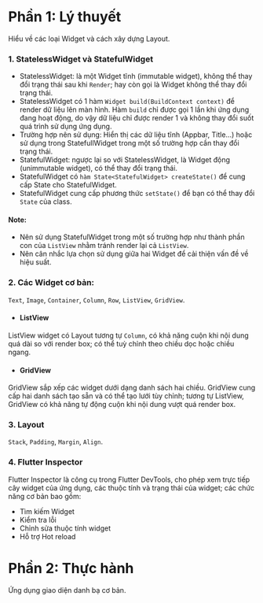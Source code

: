 # Phần 1: Lý thuyết
Hiểu về các loại Widget và cách xây dựng Layout.

### 1. StatelessWidget và StatefulWidget
 - StatelessWidget: là một Widget tĩnh (immutable widget), không thể thay đổi trạng thái sau khi `Render`; hay còn gọi là Widget không thể thay đổi trạng thái.
 - StatelessWidget có 1 hàm `Widget build(BuildContext context)` để render dữ liệu lên màn hình. Hàm `build` chỉ được gọi 1 lần khi ứng dụng đang hoạt động, do vậy dữ liệu chỉ được render 1 và không thay đổi suốt quá trình sử dụng ứng dụng.
 - Trường hợp nên sử dụng: Hiển thị các dữ liệu tĩnh (Appbar, Title...) hoặc sử dụng trong StatefullWidget trong một số trường hợp cần thay đổi trạng thái.
 - StatefulWidget: ngược lại so với StatelessWidget, là Widget động (unimmutable widget), có thể thay đổi trạng thái.
 - StatefulWidget có `hàm State<StatefulWidget> createState()` để cung cấp State cho StatefulWidget.
 - StatefulWidget cung cấp phương thức `setState()` để bạn có thể thay đổi `State` của class.
   
#### Note:
 - Nên sử dụng StatefulWidget trong một số trường hợp như thành phần con của `ListView` nhằm tránh render lại cả `ListView`.
 - Nên cân nhắc lựa chọn sử dụng giữa hai Widget để cải thiện vấn đề về hiệu suất.

### 2. Các Widget cơ bản:
`Text`, `Image`, `Container`, `Column`, `Row`, `ListView`, `GridView`.
 - #### ListView
ListView widget có Layout tương tự `Column`, có khả năng cuộn khi nội dung quá dài so với render box; có thể tuỳ chỉnh theo chiều dọc hoặc chiều ngang.
 - #### GridView
GridView sắp xếp các widget dưới dạng danh sách hai chiều. GridView cung cấp hai danh sách tạo sẵn và có thể tạo lưới tùy chỉnh; tương tự ListView, GridView có khả năng tự động cuộn khi nội dung vượt quá render box.

### 3. Layout
`Stack`, `Padding`, `Margin`, `Align`.

### 4. Flutter Inspector
Flutter Inspector là công cụ trong Flutter DevTools, cho phép xem trực tiếp cây widget của ứng dụng, các thuộc tính và trạng thái của widget; các chức năng cơ bản bao gồm:
 - Tìm kiếm Widget
 - Kiểm tra lỗi
 - Chỉnh sửa thuộc tính widget
 - Hỗ trợ Hot reload

# Phần 2: Thực hành
Ứng dụng giao diện danh bạ cơ bản.
